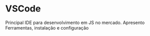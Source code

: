# VSCode
Principal IDE para desenvolvimento em JS no mercado. Apresento Ferramentas, instalação e configuração
